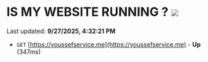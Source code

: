 # IS MY WEBSITE RUNNING ? [![](https://img.shields.io/static/v1?label=Sponsor&message=%E2%9D%A4&logo=GitHub&color=%23fe8e86)](https://github.com/sponsors/Youssef-Lehmam)

Last updated: **9/27/2025, 4:32:21 PM**

- `GET` [https://youssefservice.me](https://youssefservice.me) - **Up** (347ms)
